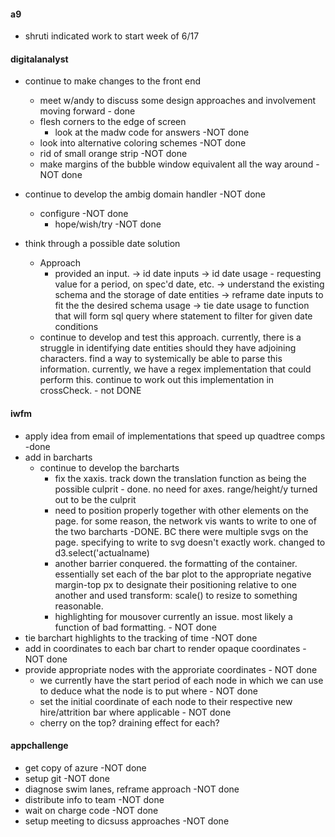 #### a9

- shruti indicated work to start week of 6/17

#### digitalanalyst

- continue to make changes to the front end
    - meet w/andy to discuss some design approaches and involvement moving forward - done
    - flesh corners to the edge of screen   
        - look at the madw code for answers -NOT done
    - look into alternative coloring schemes -NOT done
    - rid of small orange strip -NOT done
    - make margins of the bubble window equivalent all the way around -NOT done

- continue to develop the ambig domain handler -NOT done
    - configure -NOT done
        - hope/wish/try -NOT done
- think through a possible date solution 
    - Approach
        - provided an input. 
            -> id date inputs
            -> id date usage - requesting value for a period, on spec'd date, etc.
            -> understand the existing schema and the storage of date entities
            -> reframe date inputs to fit the the desired schema usage
            -> tie date usage to function that will form sql query where statement to filter for given date conditions
    - continue to develop and test this approach. currently, there is a struggle in identifying date entities should they have adjoining characters. find a way to systemically be able to parse this information. currently, we have a regex implementation that could perform this. continue to work out this implementation in crossCheck. - not DONE


#### iwfm

- apply idea from email of implementations that speed up quadtree comps -done
- add in barcharts
    - continue to develop the barcharts
        - fix the xaxis. track down the translation function as being the possible culprit - done. no need for axes. range/height/y turned out to be the culprit
        - need to position properly together with other elements on the page. for some reason, the network vis wants to write to one of the two barcharts -DONE. BC there were multiple svgs on the page. specifying to write to svg doesn't exactly work. changed to d3.select('actualname)
        - another barrier conquered. the formatting of the container. essentially set each of the bar plot to the appropriate negative margin-top px to designate their positioning relative to one another and used transform: scale() to resize to something reasonable.
        - highlighting for mousover currently an issue. most likely a function of bad formatting. - NOT done
- tie barchart highlights to the tracking of time -NOT done
- add in coordinates to each bar chart to render opaque coordinates - NOT done
- provide appropriate nodes with the approriate coordinates - NOT done
    - we currently have the start period of each node in which we can use to deduce what the node is to put where - NOT done
    - set the initial coordinate of each node to their respective new hire/attrition bar where applicable - NOT done
    - cherry on the top? draining effect for each?

#### appchallenge

- get copy of azure -NOT done
- setup git -NOT done
- diagnose swim lanes, reframe approach -NOT done
- distribute info to team -NOT done
- wait on charge code -NOT done
- setup meeting to dicsuss approaches -NOT done